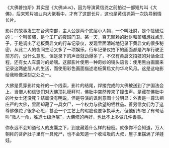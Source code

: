 《大佛普拉斯》其实是《大佛plus》，因为导演黄信尧之前拍过一部短片叫《大佛》，后来短片被业内大佬看中，才有了这部长片，这也是黄信尧第一次执导剧情长片。

影片的故事发生在台湾南部，主人公是两个底层小人物，一个叫肚财，是个捡破烂的；一个叫菜埔，是个工厂的夜班门卫。某一天，百无聊赖的肚财和菜埔想找点乐子，于是调出了老板黄启文的行车记录仪，发现里面清晰地记录下黄启文的很多秘密，从此二人的夜间生活又多了一项娱乐。行车记录仪拍下的画面都是汽车行驶正前方的，没什么意思，但是录下的声音就劲爆多了，不仅有黄启文招妓的对话全过程，还有女人车震时的娇喘。这部影片使用一种奇妙的镜头语言：使用黑白画面来记录这两底层人的生活，而使用彩色画面描述老板黄启文的华鸟风月。这是这电影给我映像深刻之处之一。

大佛是贯穿影片始终的一个线索，影片的结尾，焊接完成的大佛被送到了护国法会上，当僧人和信徒们对大佛顶礼膜拜时，佛肚中突然传来了撞击声。是藏在佛肚中的叶女士还没死？结局没有明说，但是导演的讽刺意图十分明显：外表是一尊法相庄严的大佛，里面却藏了一具女尸，一个权力与欲望的牺牲品。善男信女们为了这尊佛像花了很多心思，甚至一个工艺上的瑕疵也要争执半天，但他们却忘了有句话叫“救人一命，胜造七级浮屠”，大佛修的再好，也比不上多做几件善事。

你永远不会知道他人的皮囊之下，到底藏着什么样的秘密。就像你不会知道，万人朝拜的菩萨肚子里有一具死尸，也不会知道一个收垃圾的大叔，屋子里摆满了洋娃娃。
